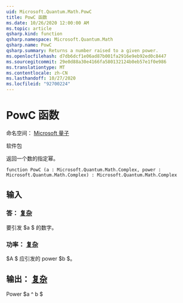 ```yaml
---
uid: Microsoft.Quantum.Math.PowC
title: PowC 函数
ms.date: 10/26/2020 12:00:00 AM
ms.topic: article
qsharp.kind: function
qsharp.namespace: Microsoft.Quantum.Math
qsharp.name: PowC
qsharp.summary: Returns a number raised to a given power.
ms.openlocfilehash: d7db6dcf1e06ad87b001fa2916e9eb92ed0c8447
ms.sourcegitcommit: 29e0d88a30e4166fa580132124b0eb57e1f0e986
ms.translationtype: MT
ms.contentlocale: zh-CN
ms.lasthandoff: 10/27/2020
ms.locfileid: "92700224"
---
```

# <a name="powc-function"></a>PowC 函数

命名空间： [Microsoft 量子](xref:Microsoft.Quantum.Math)

软件包 [](https://nuget.org/packages/)


返回一个数的指定幂。

```qsharp
function PowC (a : Microsoft.Quantum.Math.Complex, power : Microsoft.Quantum.Math.Complex) : Microsoft.Quantum.Math.Complex
```


## <a name="input"></a>输入

### <a name="a--complex"></a>答： [复杂](xref:Microsoft.Quantum.Math.Complex)

要引发 $a $ 的数字。


### <a name="power--complex"></a>功率： [复杂](xref:Microsoft.Quantum.Math.Complex)

$A $ 应引发的 power $b $。



## <a name="output--complex"></a>输出： [复杂](xref:Microsoft.Quantum.Math.Complex)

Power $a ^ b $